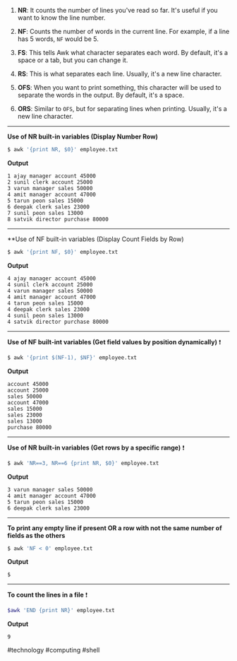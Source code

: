 

1. **NR**: It counts the number of lines you've read so far. It's useful if you want to know the line number.

3. **NF**: Counts the number of words in the current line. For example, if a line has 5 words, `NF` would be 5.

3. **FS**: This tells Awk what character separates each word. By default, it's a space or a tab, but you can change it.

4. **RS**: This is what separates each line. Usually, it's a new line character.

5. **OFS**: When you want to print something, this character will be used to separate the words in the output. By default, it's a space.

6. **ORS**: Similar to `OFS`, but for separating lines when printing. Usually, it's a new line character.

<hr>

**Use of NR built-in variables (Display Number Row)**  
```bash
$ awk '{print NR, $0}' employee.txt 
```

**Output**  
```
1 ajay manager account 45000
2 sunil clerk account 25000
3 varun manager sales 50000
4 amit manager account 47000
5 tarun peon sales 15000
6 deepak clerk sales 23000
7 sunil peon sales 13000
8 satvik director purchase 80000
```

<hr>

**Use of NF built-in variables (Display Count Fields by Row)
```bash
$ awk '{print NF, $0}' employee.txt
```

**Output**
```
4 ajay manager account 45000
4 sunil clerk account 25000
4 varun manager sales 50000
4 amit manager account 47000
4 tarun peon sales 15000
4 deepak clerk sales 23000
4 sunil peon sales 13000
4 satvik director purchase 80000
```

<hr>

**Use of NF built-int variables (Get field values by position dynamically)**
❗️
```bash
$ awk '{print $(NF-1), $NF}' employee.txt
```

**Output**
```
account 45000
account 25000
sales 50000
account 47000
sales 15000
sales 23000
sales 13000
purchase 80000

```

<hr>

**Use of NR built-in variables (Get rows by a specific range)**
❗️
```bash
$ awk 'NR==3, NR==6 {print NR, $0}' employee.txt
```

**Output**
```
3 varun manager sales 50000
4 amit manager account 47000
5 tarun peon sales 15000
6 deepak clerk sales 23000
```

<hr>

**To print any empty line if present OR a row with not the same number of fields as the others**
```bash
$ awk 'NF < 0' employee.txt
```

**Output**
```
$
```

<hr>

**To count the lines in a file**
❗️
```bash
$awk 'END {print NR}' employee.txt
```

**Output**
```
9
```


#technology #computing #shell 